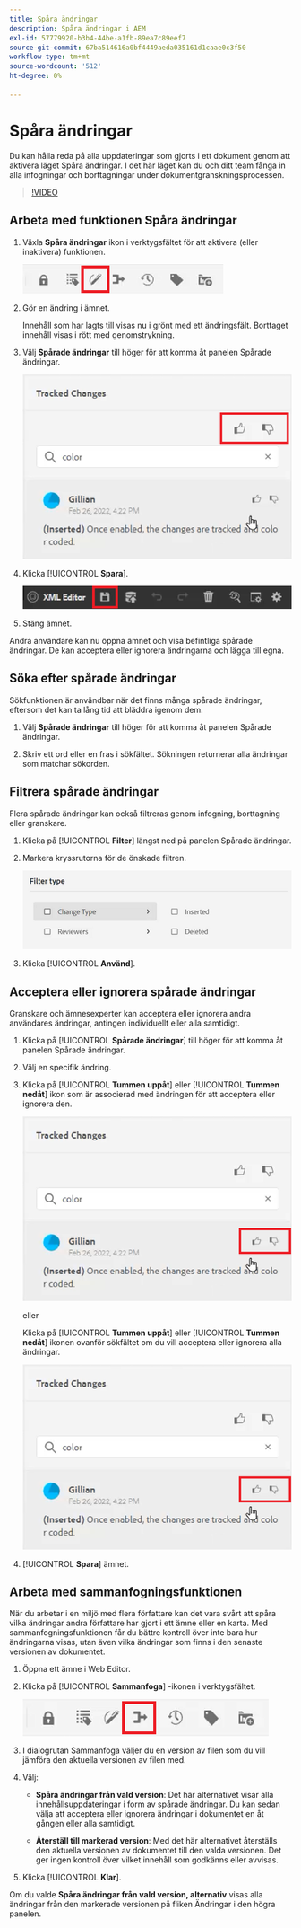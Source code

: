 ```yaml
---
title: Spåra ändringar
description: Spåra ändringar i AEM
exl-id: 57779920-b3b4-44be-a1fb-89ea7c89eef7
source-git-commit: 67ba514616a0bf4449aeda035161d1caae0c3f50
workflow-type: tm+mt
source-wordcount: '512'
ht-degree: 0%

---
```


# Spåra ändringar

Du kan hålla reda på alla uppdateringar som gjorts i ett dokument genom att aktivera läget Spåra ändringar. I det här läget kan du och ditt team fånga in alla infogningar och borttagningar under dokumentgranskningsprocessen.

>[!VIDEO](https://video.tv.adobe.com/v/342763?quality=12&learn=on)

## Arbeta med funktionen Spåra ändringar

1. Växla **Spåra ändringar** ikon i verktygsfältet för att aktivera (eller inaktivera) funktionen.

   ![Spåra ändringar](images/lesson-12/track-changes-icon.png)

1. Gör en ändring i ämnet.

   Innehåll som har lagts till visas nu i grönt med ett ändringsfält. Borttaget innehåll visas i rött med genomstrykning.

1. Välj **Spårade ändringar** till höger för att komma åt panelen Spårade ändringar.

   ![Acceptera/avvisa alla](images/lesson-12/accept-reject-all.png)

1. Klicka [!UICONTROL **Spara**].

   ![Spara ikon](images/lesson-12/save-icon.png)

1. Stäng ämnet.

Andra användare kan nu öppna ämnet och visa befintliga spårade ändringar. De kan acceptera eller ignorera ändringarna och lägga till egna.

## Söka efter spårade ändringar

Sökfunktionen är användbar när det finns många spårade ändringar, eftersom det kan ta lång tid att bläddra igenom dem.

1. Välj **Spårade ändringar** till höger för att komma åt panelen Spårade ändringar.

1. Skriv ett ord eller en fras i sökfältet.
Sökningen returnerar alla ändringar som matchar sökorden.

## Filtrera spårade ändringar

Flera spårade ändringar kan också filtreras genom infogning, borttagning eller granskare.

1. Klicka på [!UICONTROL **Filter**] längst ned på panelen Spårade ändringar.

1. Markera kryssrutorna för de önskade filtren.

   ![Filtrera användargränssnitt](images/lesson-12/filter.png)

1. Klicka [!UICONTROL **Använd**].

## Acceptera eller ignorera spårade ändringar

Granskare och ämnesexperter kan acceptera eller ignorera andra användares ändringar, antingen individuellt eller alla samtidigt.

1. Klicka på [!UICONTROL **Spårade ändringar**] till höger för att komma åt panelen Spårade ändringar.

1. Välj en specifik ändring.

1. Klicka på [!UICONTROL **Tummen uppåt**] eller [!UICONTROL **Tummen nedåt**] ikon som är associerad med ändringen för att acceptera eller ignorera den.

   ![Acceptera/avvisa ett enskilt användargränssnitt](images/lesson-12/accept-reject-single.png)

   eller

   Klicka på [!UICONTROL **Tummen uppåt**] eller [!UICONTROL **Tummen nedåt**] ikonen ovanför sökfältet om du vill acceptera eller ignorera alla ändringar.

   ![Acceptera/avvisa ett enskilt användargränssnitt](images/lesson-12/accept-reject-single.png)

1. [!UICONTROL **Spara**] ämnet.

## Arbeta med sammanfogningsfunktionen

När du arbetar i en miljö med flera författare kan det vara svårt att spåra vilka ändringar andra författare har gjort i ett ämne eller en karta. Med sammanfogningsfunktionen får du bättre kontroll över inte bara hur ändringarna visas, utan även vilka ändringar som finns i den senaste versionen av dokumentet.

1. Öppna ett ämne i Web Editor.

1. Klicka på [!UICONTROL **Sammanfoga**] -ikonen i verktygsfältet.

   ![Ikon för sammanslagning](images/lesson-12/merge-icon.png)

1. I dialogrutan Sammanfoga väljer du en version av filen som du vill jämföra den aktuella versionen av filen med.

1. Välj:

   - **Spåra ändringar från vald version**: Det här alternativet visar alla innehållsuppdateringar i form av spårade ändringar. Du kan sedan välja att acceptera eller ignorera ändringar i dokumentet en åt gången eller alla samtidigt.

   - **Återställ till markerad version**: Med det här alternativet återställs den aktuella versionen av dokumentet till den valda versionen. Det ger ingen kontroll över vilket innehåll som godkänns eller avvisas.

1. Klicka [!UICONTROL **Klar**].

Om du valde **Spåra ändringar från vald version, alternativ** visas alla ändringar från den markerade versionen på fliken Ändringar i den högra panelen.
